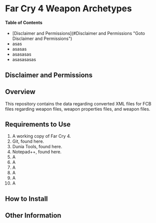 #	Far Cry 4 Weapon Archetypes

####	Table of Contents
- [Disclaimer and Permissions](#Disclaimer and Permissions "Goto Disclaimer and Permissions")
- asas
- asasas
- asasasas
- asasasasas

##	Disclaimer and Permissions


##	Overview
This repository contains the data regarding converted XML files for FCB files regarding weapon files, weapon properties files, and weapon files.

##	Requirements to Use
1. A working copy of Far Cry 4.
1. Git, found here.
1. Dunia Tools, found here.
1. Notepad++, found here.
1. A
1. A
1. A
1. A
1. A
1. A

##	How to Install

##	Other Information
